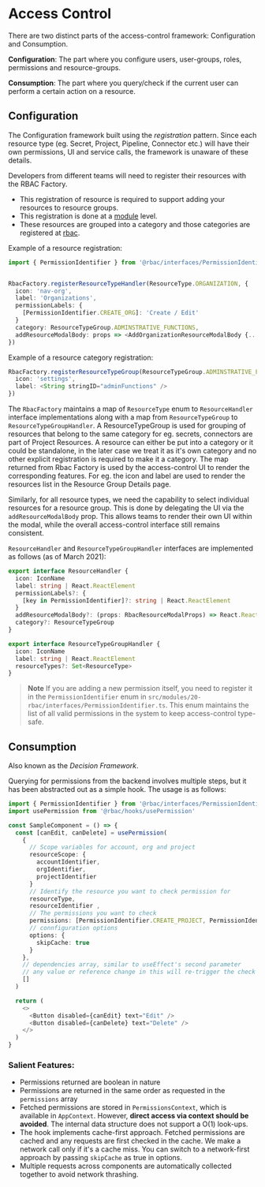 # Access Control

There are two distinct parts of the access-control framework: Configuration and Consumption.

**Configuration**: The part where you configure users, user-groups, roles, permissions and resource-groups.

**Consumption**: The part where you query/check if the current user can perform a certain action on a resource.

## Configuration

The Configuration framework built using the _registration_ pattern. Since each resource type (eg. Secret, Project, Pipeline, Connector etc.) will have their own permissions, UI and service calls, the framework is unaware of these details.

Developers from different teams will need to register their resources with the RBAC Factory.

- This registration of resource is required to support adding your resources to resource groups.
- This registration is done at a [module](https://github.com/wings-software/nextgenui/blob/master/src/modules/README.md) level.
- These resources are grouped into a category and those categories are registered at [rbac](https://github.com/wings-software/nextgenui/blob/master/src/modules/20-rbac/RouteDestinations.tsx).

Example of a resource registration:

```typescript
import { PermissionIdentifier } from '@rbac/interfaces/PermissionIdentifier'


RbacFactory.registerResourceTypeHandler(ResourceType.ORGANIZATION, {
  icon: 'nav-org',
  label: 'Organizations',
  permissionLabels: {
    [PermissionIdentifier.CREATE_ORG]: 'Create / Edit'
  }
  category: ResourceTypeGroup.ADMINSTRATIVE_FUNCTIONS,
  addResourceModalBody: props => <AddOrganizationResourceModalBody {...props} />
})
```

Example of a resource category registration:

```typescript
RbacFactory.registerResourceTypeGroup(ResourceTypeGroup.ADMINSTRATIVE_FUNCTIONS, {
  icon: 'settings',
  label: <String stringID="adminFunctions" />
})
```

The `RbacFactory` maintains a map of `ResourceType` enum to `ResourceHandler` interface implementations along with a map from `ResourceTypeGroup` to `ResourceTypeGroupHandler`. A ResourceTypeGroup is used for grouping of resources that belong to the same category for eg. secrets, connectors are part of Project Resources. A resource can either be put into a category or it could be standalone, in the later case we treat it as it's own category and no other explicit registration is required to make it a category. The map returned from Rbac Factory is used by the access-control UI to render the corresponding features. For eg. the icon and label are used to render the resources list in the Resource Group Details page.

Similarly, for all resource types, we need the capability to select individual resources for a resource group. This is done by delegating the UI via the `addResourceModalBody` prop. This allows teams to render their own UI within the modal, while the overall access-control interface still remains consistent.

`ResourceHandler` and `ResourceTypeGroupHandler` interfaces are implemented as follows (as of March 2021):

```typescript
export interface ResourceHandler {
  icon: IconName
  label: string | React.ReactElement
  permissionLabels?: {
    [key in PermissionIdentifier]?: string | React.ReactElement
  }
  addResourceModalBody?: (props: RbacResourceModalProps) => React.ReactElement
  category?: ResourceTypeGroup
}
```

```typescript
export interface ResourceTypeGroupHandler {
  icon: IconName
  label: string | React.ReactElement
  resourceTypes?: Set<ResourceType>
}
```

> **Note** If you are adding a new permission itself, you need to register it in the `PermissionIdentifier` enum in `src/modules/20-rbac/interfaces/PermissionIdentifier.ts`. This enum maintains the list of all valid permissions in the system to keep access-control type-safe.

## Consumption

Also known as the _Decision Framework_.

Querying for permissions from the backend involves multiple steps, but it has been abstracted out as a simple hook. The usage is as follows:

```typescript
import { PermissionIdentifier } from '@rbac/interfaces/PermissionIdentifier'
import usePermission from '@rbac/hooks/usePermission'

const SampleComponent = () => {
  const [canEdit, canDelete] = usePermission(
    {
      // Scope variables for account, org and project
      resourceScope: {
        accountIdentifier,
        orgIdentifier,
        projectIdentifier
      }
      // Identify the resource you want to check permission for
      resourceType,
      resourceIdentifier ,
      // The permissions you want to check
      permissions: [PermissionIdentifier.CREATE_PROJECT, PermissionIdentifier.DELETE_PROJECT],
      // connfiguration options
      options: {
        skipCache: true
      }
    },
    // dependencies array, similar to useEffect's second parameter
    // any value or reference change in this will re-trigger the check
    []
  )

  return (
    <>
      <Button disabled={canEdit} text="Edit" />
      <Button disabled={canDelete} text="Delete" />
    </>
  )
}
```

### Salient Features:

- Permissions returned are boolean in nature
- Permissions are returned in the same order as requested in the `permissions` array
- Fetched permissions are stored in `PermissionsContext`, which is available in `AppContext`. However, **direct access via context should be avoided**. The internal data structure does not support a O(1) look-ups.
- The hook implements cache-first approach. Fetched permissions are cached and any requests are first checked in the cache. We make a network call only if it's a cache miss. You can switch to a network-first approach by passing `skipCache` as true in options.
- Multiple requests across components are automatically collected together to avoid network thrashing.
